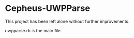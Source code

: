 # Cepheus-UWPParse

This project has been left alone without further improvements. 

uwpparse.rb is the main file
